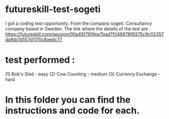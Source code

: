 # futureskill-test-sogeti
I got a coding test opportunity. From the company sogeti. Consultancy company based in Sweden. 
The link where the details of the test are :
https://futureskill.com/session/00a45f795fea7bad7f046678f9375c9c02357dafbb7d557d1170c8aedc77

# test performed : 
(1) Bob's Sled - easy
(2) Cow Counting - medium
(3) Currency Exchange - hard

# In this folder you can find the instructions and code for each. 

